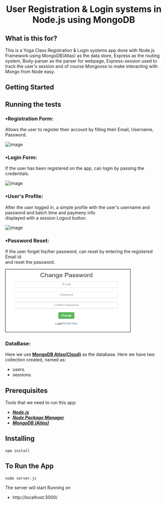 <h1 align="center">
    <b>User Registration & Login systems in<br> Node.js using MongoDB </b> 
<br>
</h1>


## What is this for?
This is a Yoga Class Registration & Login systems app done with Node.js Framework using MongoDB(Atlas) as the data store, Express as the routing system, Body-parser as the parser for webpage, Express-session used  to track the user's session and of course Mongoose to make interacting with Mongo from Node easy.

## Getting Started

## Running the tests

### •Registration Form:
Allows the user to register their account by filling their Email, Username, Password.

![image](https://user-images.githubusercontent.com/55663137/207046894-84eba311-9132-4ac8-907f-1dec464579de.png)

### •Login Form:
If the user has been registered on the app, can login by passing the credentials.

![image](https://user-images.githubusercontent.com/55663137/207046989-836c5f44-9eaf-40e4-9b55-6dbcbcec414c.png)

### •User's Profile:
After the user logged in, a simple profile with the user's username and password and batch time and paymeny info <br>displayed with a session Logout button.

![image](https://user-images.githubusercontent.com/55663137/207047153-e15751ee-5103-433d-9cc4-8e2154de9a39.png)

### •Password Reset:
If the user forget his/her password, can reset by entering the registered Email id <br>and reset the password.

<img src="./docs/forgetpass.PNG" height="200" width="400" style="border: 1px solid black;">

### DataBase:
Here we use **[MongoDB Atlas(Cloud)](https://www.mongodb.com/cloud/atlas)** as the database. Here we have two collection created, named as:
- users.
- sessions.

## Prerequisites
Tools that we need to run this app:

- ***[Node.js](https://nodejs.org/en/)***
- ***[Node Package Manager](https://www.npmjs.com/get-npm)***
- ***[MongoDB (Atlas)](https://www.mongodb.com/cloud/atlas)***

## Installing
```
npm install
```

## To Run the App
```
node server.js
```

The server will start Running on
+ http://localhost:3000/
